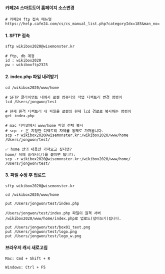 #### 카페24 스마트도어 홈페이지 소스변경

```less
# 카페24 ftp 접속 매뉴얼
https://help.cafe24.com/cs/cs_manual_list.php?categoryIdx=185&man_no=
```

#### 1. SFTP 접속

```less
sftp wikibox2020@wisemonster.kr

# ftp, db 계정
id : wikibox2020
pw : wikiboxftp2323
```

#### 2. index.php 파일 내려받기

```less
cd /wikibox2020/www/home

# SFTP 클라이언트 내에서 로컬 컴퓨터의 작업 디렉토리 변경 명령어
lcd /Users/jongwon/test

# 현재 원격 디렉토리 내 파일을 로컬의 현재 lcd 경로로 복사하는 명령어
get index.php

# mac 터미널에서 www/home 파일 전체 복사
# scp -r 은 지정한 디렉토리 자체를 통째로 가져옵니다.
scp -r wikibox2020@wisemonster.kr:/wikibox2020/www/home /Users/jongwon/test/

✅ home 안의 내용만 가져오고 싶다면?
home/ 뒤에 슬래시(/)를 붙이면 됩니다:
scp -r wikibox2020@wisemonster.kr:/wikibox2020/www/home/ /Users/jongwon/test/
```

#### 3. 파일 수정 후 업로드

```less
sftp wikibox2020@wisemonster.kr

cd /wikibox2020/www/home

put /Users/jongwon/test/index.php

/Users/jongwon/test/index.php 파일이 원격 서버 /wikibox2020/www/home/index.php로 업로드(덮어쓰기)됩니다.

put /Users/jongwon/test/box01_text.png
put /Users/jongwon/test/logo.png
put /Users/jongwon/test/logo_w.png
```

#### 브라우저 캐시 새로고침

```less
Mac: Cmd + Shift + R

Windows: Ctrl + F5
```





